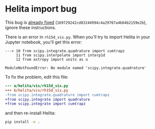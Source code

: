 # Helita import bug

This bug is [already fixed](https://github.com/ITA-Solar/helita/issues/25) (`169729242cd83244994c4a29767a4b64b2159e2b`), ignore these instructions.

There is an error in `rh15d_vis.py`. When you'll try to import Helita in your Jupyter notebook, you'll get this error:

```
---> 10 from scipy.integrate.quadrature import cumtrapz
     11 from scipy.interpolate import interp1d
     12 from astropy import units as u

ModuleNotFoundError: No module named 'scipy.integrate.quadrature'
```

To fix the problem, edit this file:

``` diff
--- a/helita/vis/rh15d_vis.py
+++ b/helita/vis/rh15d_vis.py
-from scipy.integrate.quadrature import cumtrapz
+from scipy.integrate import quadrature
+from scipy.integrate import cumtrapz
```

and then re-install Helita:

``` sh
pip install -e .
```
